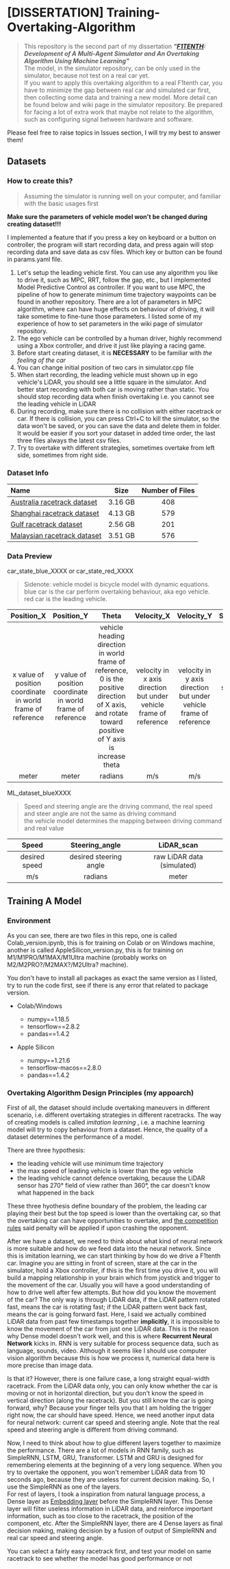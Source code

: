 # [DISSERTATION] Training-Overtaking-Algorithm


> This repository is the second part of my dissertation ***"[F1TENTH](https://f1tenth.org/index.html): Development of A Multi-Agent Simulator and An Overtaking Algorithm Using Machine Learning"***  
> The model, in the simulator repository, can be only used in the simulator, because not test on a real car yet.   
> If you want to apply this overtaking algorithm to a real F1tenth car, you have to minimize the gap between real car and simulated car first, then collecting some data and training a new model. More detail can be found below and wiki page in the simulator repository. Be prepared for facing a lot of extra work that maybe not relate to the algorithm, such as configuring signal between hardware and software.

Please feel free to raise topics in Issues section, I will try my best to answer them!


## Datasets


### How to create this?


> Assuming the simulator is running well on your computer, and familiar with the basic usages first

**Make sure the parameters of vehicle model won't be changed during creating dataset!!!**

I implemented a feature that if you press a key on keyboard or a button on controller, the program will start recording data, and press again will stop recording data and save data as csv files. Which key or button can be found in params.yaml file.  

1. Let's setup the leading vehicle first. You can use any algorithm you like to drive it, such as MPC, RRT, follow the gap, etc., but I implemented Model Predictive Control as controller. If you want to use MPC, the pipeline of how to generate minimum time trajectory waypoints can be found in another repository. There are a lot of parameters in MPC algorithm, where can have huge effects on behaviour of driving, it will take sometime to fine-tune those parameters. I listed some of my experience of how to set parameters in the wiki page of simulator repository.  
2. The ego vehicle can be controlled by a human driver, highly recommend using a Xbox controller, and drive it just like playing a racing game.   
3. Before start creating dataset, it is **NECESSARY** to be familiar with *the feeling of the car*  
4. You can change initial position of two cars in simulator.cpp file    
5. When start recording, the leading vehicle must shown up in ego vehicle's LiDAR, you should see a little square in the simulator. And better start recording with both car is moving rather than static. You should stop recording data when finish overtaking i.e. you cannot see the leading vehicle in LiDAR   
6. During recording, make sure there is no collision with either racetrack or car. If there is collision, you can press Ctrl+C to kill the simulator, so the data won't be saved, or you can save the data and delete them in folder. It would be easier if you sort your dataset in added time order, the last three files always the latest csv files.
7. Try to overtake with different strategies, sometimes overtake from left side, sometimes from right side.

### Dataset Info


| Name | Size | Number of Files |
| :--- | --- | :---: |
| [Australia racetrack dataset](https://drive.google.com/drive/folders/15dC_8rJeR8NdOGdYL9UcydJbIoYOcNKv?usp=sharing)  | 3.16 GB | 408 |
| [Shanghai racetrack dataset](https://drive.google.com/drive/folders/1LTy3OdV9xb5wfOrsg5az78shDPH4PdlK?usp=sharing) | 4.13 GB | 579 |
| [Gulf racetrack dataset](https://drive.google.com/drive/folders/1n7G9ZCKGhQVXsBCFU-rgMqVMhx6Wda88?usp=sharing) | 2.56 GB | 201 |
| [Malaysian racetrack dataset](https://drive.google.com/drive/folders/1BNZFJpgWyqisEXyiZrBeysqKMa03_5Eu?usp=sharing) | 3.51 GB | 576 |


### Data Preview


car_state_blue_XXXX or car_state_red_XXXX  

> Sidenote: vehicle model is bicycle model with dynamic equations.  
> blue car is the car perform overtaking behaviour, aka ego vehicle.  
> red car is the leading vehicle.  


| Position_X | Position_Y | Theta | Velocity_X | Velocity_Y | Steering_angle | Angular_velocity | slip_angle |
| :---: | :----: | :---: | :---: | :---: | :---: | :---: | :---: |
| x value of position coordinate in world frame of reference | y value of position coordinate in world frame of reference | vehicle heading direction in world frame of reference, 0 is the positive direction of X axis, and rotate toward positive of Y axis is increase theta | velocity in x axis direction but under vehicle frame of reference | velocity in y axis direction but under vehicle frame of reference | steering angle of the front wheels | angular velocity of center point of mass | slip angle of front wheels |
| meter | meter | radians | m/s | m/s | radians | dθ/dt | radians |


ML_dataset_blueXXXX

> Speed and steering angle are the driving command, the real speed and steer angle are not the same as driving command  
> the vehicle model determines the mapping between driving command and real value   

| Speed | Steering_angle | LiDAR_scan |
| :---: | :---: | :---: |
| desired speed | desired steering angle | raw LiDAR data (simulated) |
| m/s | radians | meter |


## Training A Model


### Environment


As you can see, there are two files in this repo, one is called Colab_version.ipynb, this is for training on Colab or on Windows machine,   
another is called AppleSilicon_version.py, this is for training on M1/M1PRO/M1MAX/M1Ultra machine (probably works on M2/M2PRO?/M2MAX?/M2Ultra? machine).   

You don't have to install all packages as exact the same version as I listed, try to run the code first, see if there is any error that related to package version.  

- Colab/Windows
  - numpy==1.18.5
  - tensorflow==2.8.2
  - pandas==1.4.2

- Apple Silicon
  - numpy==1.21.6
  - tensorflow-macos==2.8.0
  - pandas==1.4.2


### Overtaking Algorithm Design Principles (my appoarch)


First of all, the dataset should include overtaking maneuvers in different scenario, i.e. different overtaking strategies in different racetracks. The way of creating models is called *imitation learning* , i.e. a machine learning model will try to copy behaviour from a dataset. Hence, the quality of a dataset determines the performance of a model. 

There are three hypothesis:   
- the leading vehicle will use minimum time trajectory
- the max speed of leading vehicle is lower than the ego vehicle
- the leading vehicle cannot defence overtaking, because the LiDAR sensor has 270° field of view rather than 360°, the car doesn't know what happened in the back

These three hyothesis define boundary of the problem, the leading car playing their best but the top speed is lower than the overtaking car, so that the overtaking car can have opportunities to overtake, and [the competition rules](https://icra2022-race.f1tenth.org/rules.html) said penalty will be applied if upon crashing the opponent.  

After we have a dataset, we need to think about what kind of neural network is more suitable and how do we feed data into the neural network. Since this is imitation learning, we can start thinking by how do we drive a F1tenth car. Imagine you are sitting in front of screen, stare at the car in the simulator, hold a Xbox controller, if this is the first time you drive it, you will build a mapping relationship in your brain which from joystick and trigger to the movement of the car. Usually you will have a good understanding of how to drive well after few attempts. But how did you know the movement of the car? The only way is through LiDAR data, if the LiDAR pattern rotated fast, means the car is rotating fast; if the LiDAR pattern went back fast, means the car is going forward fast. Here, I said we actually combined LiDAR data from past few timestamps together **implicitly**, it is impossible to know the movement of the car from just one LiDAR data. This is the reason why Dense model doesn't work well, and this is where **Recurrent Neural Network** kicks in. RNN is very suitable for process sequence data, such as language, sounds, video. Although it seems like I should use computer vision algorithm because this is how we process it, numerical data here is more precise than image data.  

Is that it? However, there is one failure case, a long straight equal-width racetrack. From the LiDAR data only, you can only know whether the car is moving or not in horizontal direction, but you don't know the speed in vertical direction (along the racetrack). But you still know the car is going forward, why? Because your finger tells you that I am holding the trigger right now, the car should have speed. Hence, we need another input data for neural network: current car speed and steering angle. Note that the real speed and steering angle is different from driving command.   

Now, I need to think about how to glue different layers together to maximize the performance. There are a lot of models in RNN family, such as SimpleRNN, LSTM, GRU, Transformer. LSTM and GRU is designed for remembering elements at the beginning of a very long sequence. When you try to overtake the opponent, you won't remember LiDAR data from 10 seconds ago, because they are useless for current decision making. So, I use the SimpleRNN as one of the layers.   
For rest of layers, I took a inspiration from natural language process, a Dense layer as [Embedding layer](https://www.youtube.com/watch?v=OuNH5kT-aD0) before the SimpleRNN layer. This Dense layer will filter useless information in LiDAR data, and reinforce important information, such as too close to the racetrack, the position of the component, etc. After the SimpleRNN layer, there are 4 Dense layers as final decision making, making decision by a fusion of output of SimpleRNN and real car speed and steering angle.  

You can select a fairly easy racetrack first, and test your model on same racetrack to see whether the model has good performance or not
